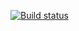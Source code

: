 [![Build status](https://ci.appveyor.com/api/projects/status/bmtmijhru1phjhmr?svg=true)](https://ci.appveyor.com/project/Sergl82/new-types)